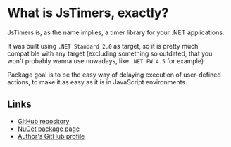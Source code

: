 # What is JsTimers, exactly?

JsTimers is, as the name implies, a timer library for your .NET applications.

It was built using `.NET Standard 2.0` as target, so it is pretty much
compatible with any target (excluding something so outdated, that
you won't probably wanna use nowadays, like `.NET FW 4.5` for example)

Package goal is to be the easy way of delaying execution of user-defined actions,
to make it as easy as it is in JavaScript environments.

## Links

- [GitHub repository][github-repo]
- [NuGet package page][nuget-package-page]
- [Author's GitHub profile][github-author-profile]

[github-repo]: https://github.com/2chevskii/JsTimers
[github-author-profile]: https://github.com/2chevskii
[nuget-package-page]: https://www.nuget.org/packages/JsTimers/
